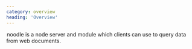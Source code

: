 ```yaml
---
category: overview
heading: 'Overview'
---
```


<script>var jQuery = satya.jQuery;</script>

&#8202;<span class="project-name">noodle</span> is a node server and module 
which clients can use to query data from web documents.